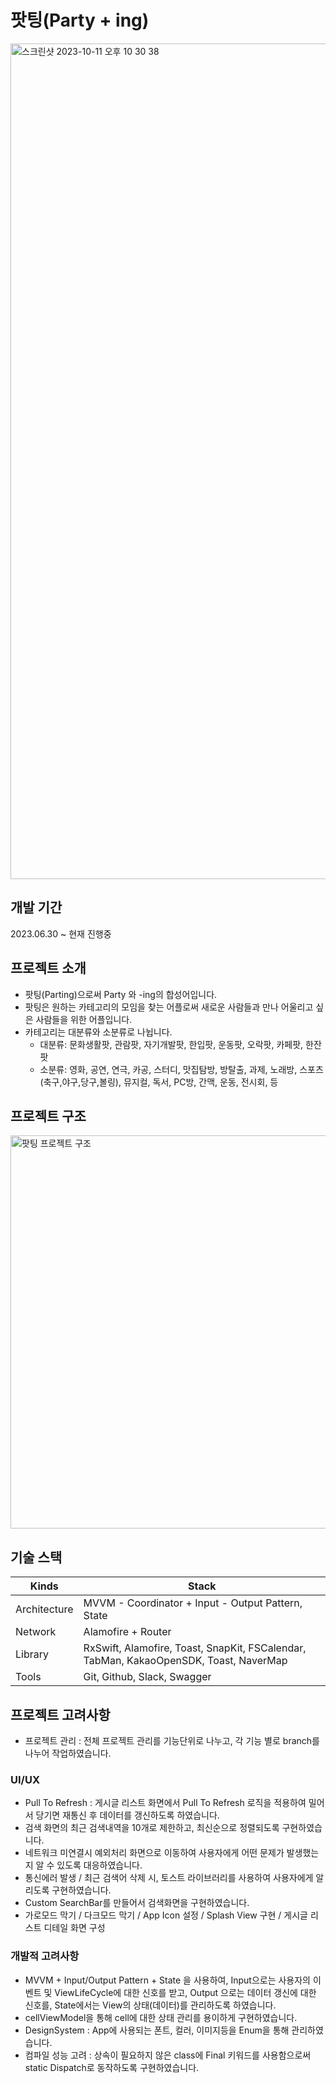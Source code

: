 # 팟팅(Party + ing) 

<img width="1337" alt="스크린샷 2023-10-11 오후 10 30 38" src="https://github.com/tlguszz1010/Parting/assets/62739187/c4003526-be99-4ca4-bf82-19455e26c120">


## 개발 기간
2023.06.30 ~ 현재 진행중

## 프로젝트 소개
- 팟팅(Parting)으로써 Party 와 -ing의 합성어입니다.
- 팟팅은 원하는 카테고리의 모임을 찾는 어플로써 새로운 사람들과 만나 어울리고 싶은 사람들을 위한 어플입니다.
- 카테고리는 대분류와 소분류로 나뉩니다.
  - 대분류: 문화생활팟, 관람팟, 자기개발팟, 한입팟, 운동팟, 오락팟, 카페팟, 한잔팟
  - 소분류: 영화, 공연, 연극, 카공, 스터디, 맛집탐방, 방탈출, 과제, 노래방, 스포츠(축구,야구,당구,볼링), 뮤지컬, 독서, PC방, 간맥, 운동, 전시회, 등


## 프로젝트 구조
<img width="629" alt="팟팅 프로젝트 구조" src="https://github.com/tlguszz1010/Parting/assets/62739187/fcf76885-68f3-48f4-8f61-93204d64cffa">


## 기술 스택

| Kinds        | Stack                         |
| ------ | ---------------- |
| Architecture | MVVM - Coordinator + Input - Output Pattern, State |
| Network      | Alamofire + Router            |
| Library      | RxSwift, Alamofire, Toast, SnapKit, FSCalendar, TabMan, KakaoOpenSDK, Toast, NaverMap |
| Tools        | Git, Github, Slack, Swagger                   |



## 프로젝트 고려사항
- 프로젝트 관리 : 전체 프로젝트 관리를 기능단위로 나누고, 각 기능 별로 branch를 나누어 작업하였습니다.

### UI/UX
- Pull To Refresh : 게시글 리스트 화면에서 Pull To Refresh 로직을 적용하여 밀어서 당기면 재통신 후 데이터를 갱신하도록 하였습니다.
- 검색 화면의 최근 검색내역을 10개로 제한하고, 최신순으로 정렬되도록 구현하였습니다.
- 네트워크 미연결시 예외처리 화면으로 이동하여 사용자에게 어떤 문제가 발생했는지 알 수 있도록 대응하였습니다.
- 통신에러 발생 / 최근 검색어 삭제 시, 토스트 라이브러리를 사용하여 사용자에게 알리도록 구현하였습니다. 
- Custom SearchBar를 만들어서 검색화면을 구현하였습니다.
- 가로모드 막기 / 다크모드 막기 / App Icon 설정 / Splash View 구현 / 게시글 리스트 디테일 화면 구성 


### 개발적 고려사항
- MVVM + Input/Output Pattern + State 을 사용하여, Input으로는 사용자의 이벤트 및 ViewLifeCycle에 대한 신호를 받고, Output 으로는 데이터 갱신에 대한 신호를, State에서는 View의 상태(데이터)를 관리하도록 하였습니다.
- cellViewModel을 통해 cell에 대한 상태 관리를 용이하게 구현하였습니다.
- DesignSystem : App에 사용되는 폰트, 컬러, 이미지등을 Enum을 통해 관리하였습니다.
- 컴파일 성능 고려 : 상속이 필요하지 않은 class에 Final 키워드를 사용함으로써 static Dispatch로 동작하도록 구현하였습니다.
  
